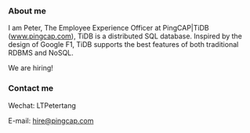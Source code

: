 ### About  me
I am Peter, The Employee Experience Officer at PingCAP|TiDB (www.pingcap.com), TiDB is a distributed SQL database. Inspired by the design of Google F1, TiDB supports the best features of both traditional RDBMS and NoSQL.

We are hiring! 

### Contact  me

Wechat: LTPetertang

E-mail: hire@pingcap.com